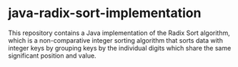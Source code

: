 # java-radix-sort-implementation
This repository contains a Java implementation of the Radix Sort algorithm, which is a non-comparative integer sorting algorithm that sorts data with integer keys by grouping keys by the individual digits which share the same significant position and value.

